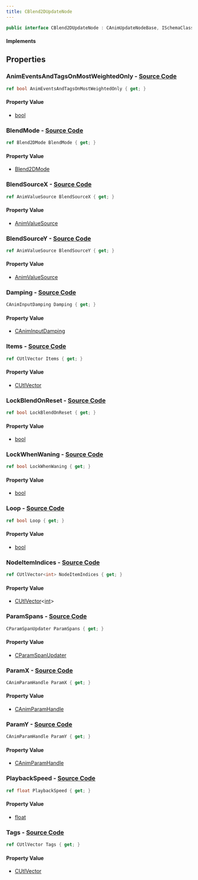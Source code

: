```yaml
---
title: CBlend2DUpdateNode
---
```


```csharp
public interface CBlend2DUpdateNode : CAnimUpdateNodeBase, ISchemaClass<CAnimUpdateNodeBase>, ISchemaClass<CBlend2DUpdateNode>, ISchemaField, ISchemaClass, INativeHandle
```

#### Implements

## Properties

### **AnimEventsAndTagsOnMostWeightedOnly** - [Source Code](https://github.com/swiftly-solution/swiftlys2/blob/main/managed/src/SwiftlyS2.Generated/Schemas/Interfaces/CBlend2DUpdateNode.cs#L46)

```csharp
ref bool AnimEventsAndTagsOnMostWeightedOnly { get; }
```

#### Property Value

- [bool](https://learn.microsoft.com/dotnet/api/system.boolean)

### **BlendMode** - [Source Code](https://github.com/swiftly-solution/swiftlys2/blob/main/managed/src/SwiftlyS2.Generated/Schemas/Interfaces/CBlend2DUpdateNode.cs#L36)

```csharp
ref Blend2DMode BlendMode { get; }
```

#### Property Value

- [Blend2DMode](/docs/api/shared/schemadefinitions/blend2dmode)

### **BlendSourceX** - [Source Code](https://github.com/swiftly-solution/swiftlys2/blob/main/managed/src/SwiftlyS2.Generated/Schemas/Interfaces/CBlend2DUpdateNode.cs#L28)

```csharp
ref AnimValueSource BlendSourceX { get; }
```

#### Property Value

- [AnimValueSource](/docs/api/shared/schemadefinitions/animvaluesource)

### **BlendSourceY** - [Source Code](https://github.com/swiftly-solution/swiftlys2/blob/main/managed/src/SwiftlyS2.Generated/Schemas/Interfaces/CBlend2DUpdateNode.cs#L32)

```csharp
ref AnimValueSource BlendSourceY { get; }
```

#### Property Value

- [AnimValueSource](/docs/api/shared/schemadefinitions/animvaluesource)

### **Damping** - [Source Code](https://github.com/swiftly-solution/swiftlys2/blob/main/managed/src/SwiftlyS2.Generated/Schemas/Interfaces/CBlend2DUpdateNode.cs#L26)

```csharp
CAnimInputDamping Damping { get; }
```

#### Property Value

- [CAnimInputDamping](/docs/api/shared/schemadefinitions/caniminputdamping)

### **Items** - [Source Code](https://github.com/swiftly-solution/swiftlys2/blob/main/managed/src/SwiftlyS2.Generated/Schemas/Interfaces/CBlend2DUpdateNode.cs#L17)

```csharp
ref CUtlVector Items { get; }
```

#### Property Value

- [CUtlVector](/docs/api/)

### **LockBlendOnReset** - [Source Code](https://github.com/swiftly-solution/swiftlys2/blob/main/managed/src/SwiftlyS2.Generated/Schemas/Interfaces/CBlend2DUpdateNode.cs#L42)

```csharp
ref bool LockBlendOnReset { get; }
```

#### Property Value

- [bool](https://learn.microsoft.com/dotnet/api/system.boolean)

### **LockWhenWaning** - [Source Code](https://github.com/swiftly-solution/swiftlys2/blob/main/managed/src/SwiftlyS2.Generated/Schemas/Interfaces/CBlend2DUpdateNode.cs#L44)

```csharp
ref bool LockWhenWaning { get; }
```

#### Property Value

- [bool](https://learn.microsoft.com/dotnet/api/system.boolean)

### **Loop** - [Source Code](https://github.com/swiftly-solution/swiftlys2/blob/main/managed/src/SwiftlyS2.Generated/Schemas/Interfaces/CBlend2DUpdateNode.cs#L40)

```csharp
ref bool Loop { get; }
```

#### Property Value

- [bool](https://learn.microsoft.com/dotnet/api/system.boolean)

### **NodeItemIndices** - [Source Code](https://github.com/swiftly-solution/swiftlys2/blob/main/managed/src/SwiftlyS2.Generated/Schemas/Interfaces/CBlend2DUpdateNode.cs#L24)

```csharp
ref CUtlVector<int> NodeItemIndices { get; }
```

#### Property Value

- [CUtlVector](/docs/api/-1)<[int](https://learn.microsoft.com/dotnet/api/system.int32)>

### **ParamSpans** - [Source Code](https://github.com/swiftly-solution/swiftlys2/blob/main/managed/src/SwiftlyS2.Generated/Schemas/Interfaces/CBlend2DUpdateNode.cs#L22)

```csharp
CParamSpanUpdater ParamSpans { get; }
```

#### Property Value

- [CParamSpanUpdater](/docs/api/shared/schemadefinitions/cparamspanupdater)

### **ParamX** - [Source Code](https://github.com/swiftly-solution/swiftlys2/blob/main/managed/src/SwiftlyS2.Generated/Schemas/Interfaces/CBlend2DUpdateNode.cs#L30)

```csharp
CAnimParamHandle ParamX { get; }
```

#### Property Value

- [CAnimParamHandle](/docs/api/shared/schemadefinitions/canimparamhandle)

### **ParamY** - [Source Code](https://github.com/swiftly-solution/swiftlys2/blob/main/managed/src/SwiftlyS2.Generated/Schemas/Interfaces/CBlend2DUpdateNode.cs#L34)

```csharp
CAnimParamHandle ParamY { get; }
```

#### Property Value

- [CAnimParamHandle](/docs/api/shared/schemadefinitions/canimparamhandle)

### **PlaybackSpeed** - [Source Code](https://github.com/swiftly-solution/swiftlys2/blob/main/managed/src/SwiftlyS2.Generated/Schemas/Interfaces/CBlend2DUpdateNode.cs#L38)

```csharp
ref float PlaybackSpeed { get; }
```

#### Property Value

- [float](https://learn.microsoft.com/dotnet/api/system.single)

### **Tags** - [Source Code](https://github.com/swiftly-solution/swiftlys2/blob/main/managed/src/SwiftlyS2.Generated/Schemas/Interfaces/CBlend2DUpdateNode.cs#L20)

```csharp
ref CUtlVector Tags { get; }
```

#### Property Value

- [CUtlVector](/docs/api/)

